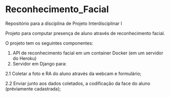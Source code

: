 # Reconhecimento_Facial
Repositório para a disciplina de Projeto Interdisciplinar I

Projeto para computar presença de aluno através de reconhecimento facial.

O projeto tem os seguintes componentes:
1. API de reconhecimento facial em um container Docker (em um servidor do Heroku)
2. Servidor em Django para:
<p>2.1 Coletar a foto e RA do aluno através da webcam e formulário;
<p>2.2 Enviar junto aos dados coletados, a codificação da face do aluno (préviamente cadastrada);

